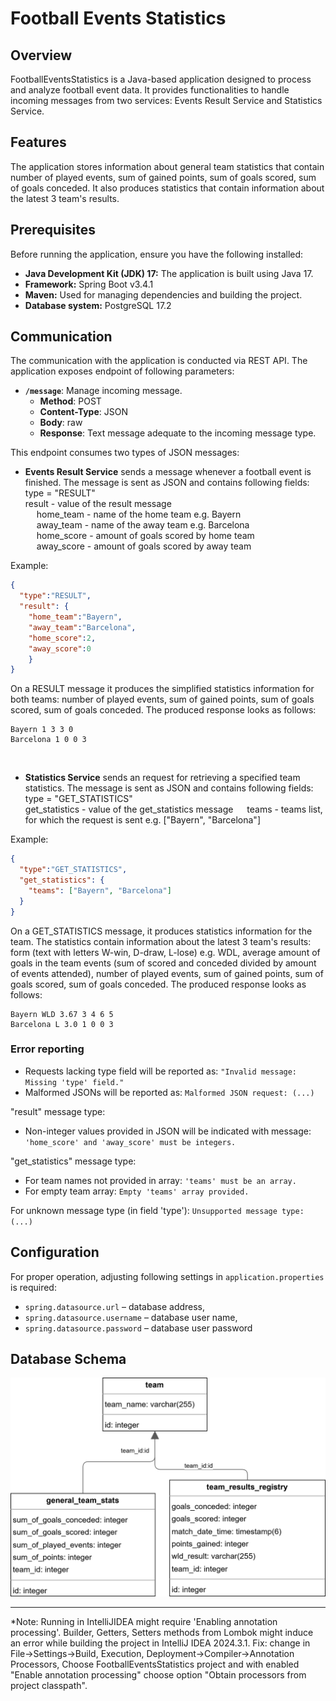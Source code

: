 # Football Events Statistics

## Overview

FootballEventsStatistics is a Java-based application designed to process and analyze football event data. It provides functionalities to handle incoming messages from two services: Events Result Service and Statistics Service.

## Features

The application stores information about general team statistics that contain number of played events, sum of gained points, sum of goals scored, sum of goals conceded. It also produces statistics that contain information about the latest 3 team's results.

## Prerequisites

Before running the application, ensure you have the following installed:

- **Java Development Kit (JDK) 17:** The application is built using Java 17.
- **Framework:** Spring Boot v3.4.1
- **Maven:** Used for managing dependencies and building the project.
- **Database system:** PostgreSQL 17.2

## Communication
The communication with the application is conducted via REST API. The application exposes endpoint of following parameters:
- **`/message`**: Manage incoming message.
  - **Method**: POST
  - **Content-Type**: JSON
  - **Body**: raw
  - **Response**: Text message adequate to the incoming message type.

This endpoint consumes two types of JSON messages:
  - **Events Result Service** sends a message whenever a football event is finished. The message is sent as JSON and contains following fields: <br/>
  type = "RESULT" <br/>
  result - value of the result message <br/>
 &emsp;   home_team - name of the home team e.g. Bayern <br/>
 &emsp;   away_team - name of the away team e.g. Barcelona <br/>
 &emsp;   home_score - amount of goals scored by home team <br/>
 &emsp;   away_score - amount of goals scored by away team <br/>
 
Example:
```json
{
  "type":"RESULT",
  "result": {
    "home_team":"Bayern",
    "away_team":"Barcelona",
    "home_score":2,
    "away_score":0
    }
}
```
On a RESULT message it produces the simplified statistics information for both teams: number of played events, sum of gained points, sum of goals scored, sum of goals conceded.
The produced response looks as follows:
```
Bayern 1 3 3 0
Barcelona 1 0 0 3
```
<br/>

  - **Statistics Service** sends an request for retrieving a specified team statistics. The message is sent as JSON and contains following fields: <br/>
  type = "GET_STATISTICS" <br/>
  get_statistics - value of the get_statistics message
&emsp;  teams - teams list, for which the request is sent e.g. ["Bayern", "Barcelona"] <br/>
 
Example:
```json
{
  "type":"GET_STATISTICS",
  "get_statistics": {
    "teams": ["Bayern", "Barcelona"]
  }
}
```
On a GET_STATISTICS message, it produces statistics information for the team. The statistics contain information about the latest 3 team's results: form (text with letters W-win, D-draw, L-lose) e.g. WDL, average amount of goals in the team events (sum of scored and conceded divided by amount of events attended), number of played events, sum of gained points, sum of goals scored, sum of goals conceded.
The produced response looks as follows:
```
Bayern WLD 3.67 3 4 6 5
Barcelona L 3.0 1 0 0 3
```

### Error reporting
- Requests lacking type field will be reported as: `"Invalid message: Missing 'type' field."`
- Malformed JSONs will be reported as: `Malformed JSON request: (...)`

"result" message type:
- Non-integer values provided in JSON will be indicated with message: `'home_score' and 'away_score' must be integers.`

"get_statistics" message type:
- For team names not provided in array: `'teams' must be an array.`
- For empty team array: `Empty 'teams' array provided.`

For unknown message type (in field 'type'): `Unsupported message type: (...)`

## Configuration

For proper operation, adjusting following settings in `application.properties` is required:
- `spring.datasource.url` – database address,
- `spring.datasource.username` – database user name,
- `spring.datasource.password` – database user password

## Database Schema

![Database Schema](doc/DB_schema.svg)

---
*Note: 
Running in IntelliJIDEA might require 'Enabling annotation processing'.
Builder, Getters, Setters methods from Lombok might induce an error while building the project in IntelliJ IDEA 2024.3.1.
Fix: change in File->Settings->Build, Execution, Deployment->Compiler->Annotation Processors, 
Choose FootballEventsStatistics project and with enabled "Enable annotation processing" choose option "Obtain processors from project classpath".
